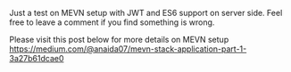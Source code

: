 Just a test on MEVN setup with JWT and ES6 support on server side. 
Feel free to leave a comment if you find something is wrong.



Please visit this post below for more details on MEVN setup
https://medium.com/@anaida07/mevn-stack-application-part-1-3a27b61dcae0



